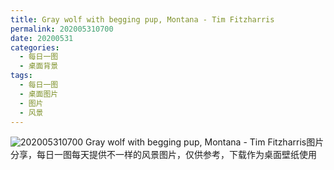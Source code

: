 ```yaml
---
title: Gray wolf with begging pup, Montana - Tim Fitzharris
permalink: 202005310700
date: 20200531
categories: 
  - 每日一图
  - 桌面背景
tags: 
  - 每日一图
  - 桌面图片
  - 图片
  - 风景
---
```

![202005310700](https://cdn.jsdelivr.net/gh/mylong123/bing-pic/pic/20200531.png)
Gray wolf with begging pup, Montana - Tim Fitzharris图片分享，每日一图每天提供不一样的风景图片，仅供参考，下载作为桌面壁纸使用